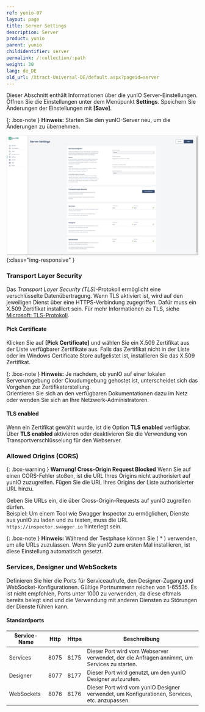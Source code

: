 ```yaml
---
ref: yunio-07
layout: page
title: Server Settings
description: Server
product: yunio
parent: yunio
childidentifier: server
permalink: /:collection/:path
weight: 30
lang: de_DE
old_url: /Xtract-Universal-DE/default.aspx?pageid=server
---
```


Dieser Abschnitt enthält Informationen über die yunIO Server-Einstellungen.<br>
Öffnen Sie die Einstellungen unter dem Menüpunkt **Settings**. 
Speichern Sie Änderungen der Einstellungen mit **[Save]**.

{: .box-note }
**Hinweis:** Starten Sie den yunIO-Server neu, um die Änderungen zu übernehmen.

![Server-Settings](/img/content/yunio/Server-settings.png){:class="img-responsive" }

### Transport Layer Security

Das *Transport Layer Security (TLS)*-Protokoll ermöglicht eine verschlüsselte Datenübertragung.
Wenn TLS aktiviert ist, wird auf den jeweiligen Dienst über eine HTTPS-Verbindung zugegriffen.
Dafür muss ein X.509 Zertifikat installiert sein.
Für mehr Informationen zu TLS, siehe [Microsoft: TLS-Protokoll](https://docs.microsoft.com/de-de/windows/win32/secauthn/transport-layer-security-protocol).

#### Pick Certificate
Klicken Sie auf **[Pick Certificate]** und wählen Sie ein X.509 Zertifikat aus der Liste verfügbarer Zertifikate aus.
Falls das Zertifikat nicht in der Liste oder im Windows Certificate Store aufgelistet ist, installieren Sie das X.509 Zertifikat.

{: .box-note }
**Hinweis:** Je nachdem, ob yunIO auf einer lokalen Serverumgebung oder Cloudumgebung gehostet ist, unterscheidet sich das Vorgehen zur Zertifikaterstellung.<br>
Orientieren Sie sich an den verfügbaren Dokumentationen dazu im Netz oder wenden Sie sich an Ihre Netzwerk-Administratoren.

#### TLS enabled
Wenn ein Zertifikat gewählt wurde, ist die Option **TLS enabled** verfügbar.<br>
Über **TLS enabled** aktivieren oder deaktivieren Sie die Verwendung von Transportverschlüsselung für den Webserver.

### Allowed Origins (CORS)

{: .box-warning }
**Warnung! Cross-Origin Request Blocked** Wenn Sie auf einen CORS-Fehler stoßen, ist die URL Ihres Origins nicht authorisiert auf yunIO zuzugreifen.
Fügen Sie die URL Ihres Origins der Liste authorisierter URL hinzu.

Geben Sie URLs ein, die über Cross-Origin-Requests auf yunIO zugreifen dürfen.<br>
Beispiel: Um einem Tool wie Swagger Inspector zu ermöglichen, Dienste aus yunIO zu laden und zu testen, muss die URL `https://inspector.swagger.io` hinterlegt sein.

{: .box-note }
**Hinweis:** Während der Testphase können Sie ( * ) verwenden, um alle URLs zuzulassen.
Wenn Sie yunIO zum ersten Mal installieren, ist diese Einstellung automatisch gesetzt.

### Services, Designer und WebSockets 

Definieren Sie hier die Ports für Serviceaufrufe, den Designer-Zugang und WebSocket-Konfigurationen. Gültige Portnummern reichen von 1-65535. 
Es ist nicht empfohlen, Ports unter 1000 zu verwenden, da diese oftmals bereits belegt sind und die Verwendung mit anderen Diensten zu Störungen der Dienste führen kann.

#### Standardports

|Service-Name|Http|Https|Beschreibung|
|---|---|---|---|
|Services|8075|8175|Dieser Port wird vom Webserver verwendet, der die Anfragen annimmt, um Services zu starten.|
|Designer|8077|8177|Dieser Port wird genutzt, um den yunIO Designer aufzurufen.|
|WebSockets|8076|8176|Dieser Port wird vom yunIO Designer verwendet, um Konfigurationen, Services, etc. anzupassen.|
